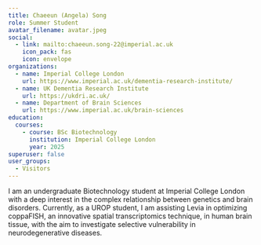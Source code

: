```yaml
---
title: Chaeeun (Angela) Song
role: Summer Student
avatar_filename: avatar.jpeg
social:
  - link: mailto:chaeeun.song-22@imperial.ac.uk
    icon_pack: fas
    icon: envelope
organizations:
  - name: Imperial College London
    url: https://www.imperial.ac.uk/dementia-research-institute/
  - name: UK Dementia Research Institute
    url: https://ukdri.ac.uk/
  - name: Department of Brain Sciences
    url: https://www.imperial.ac.uk/brain-sciences
education:
  courses:
    - course: BSc Biotechnology
      institution: Imperial College London
      year: 2025
superuser: false
user_groups:
  - Visitors
---
```

I am an undergraduate Biotechnology student at Imperial College London with a deep interest in the complex relationship between genetics and brain disorders. Currently, as a UROP student, I am assisting Levia in optimizing coppaFISH, an innovative spatial transcriptomics technique, in human brain tissue, with the aim to investigate selective vulnerability in neurodegenerative diseases.
